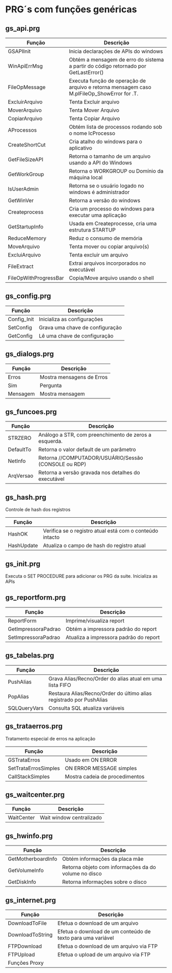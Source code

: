 # PRG´s com funções genéricas


## gs_api.prg
| Função | Descrição |
| ------------- | ----------- |
| GSAPIInit | Inicia declarações de APIs do windows |
| WinApiErrMsg | Obtém a mensagem de erro do sistema a partir do código retornado por GetLastError() |
| FileOpMessage | Executa função de operação de arquivo e retorna mensagem caso M.plFileOp_ShowError for .T. |
| ExcluirArquivo | Tenta Excluir arquivo |
| MoverArquivo | Tenta Mover Arquivo |
| CopiarArquivo | Tenta Copiar Arquivo |
| AProcessos | Obtém lista de processos rodando sob o nome lcProcesso |
| CreateShortCut | Cria atalho do windows para o aplicativo |
| GetFileSizeAPI | Retorna o tamanho de um arquivo usando a API do Windows | 
| GetWorkGroup | Retorna o WORKGROUP ou Domínio da máquina local |
| IsUserAdmin | Retorna se o usuário logado no windows é administrador |
| GetWinVer	| Retorna a versão do windows |
| Createprocess | Cria um processo do windows para executar uma aplicação |
| GetStartupInfo | Usada em Createprocesse, cria uma estrutura STARTUP |
| ReduceMemory | Reduz o consumo de memória |
| MoveArquivo | Tenta mover ou copiar arquivo(s) |
| ExcluiArquivo	| Tenta excluir um arquivo |
| FileExtract |	Extrai arquivos incorporados no executável |
| FileOpWithProgressBar | Copia/Move arquivo usando o shell |

## gs_config.prg
| Função | Descrição          |
| ------------- | ----------- |
| Config_Init | Inicializa as configurações |
| SetConfig | Grava uma chave de configuração |
| GetConfig | Lê uma chave de configuração |

## gs_dialogs.prg
| Função | Descrição |
| ------ | --------- |
| Erros | Mostra mensagens de Erros |
| Sim | Pergunta |
| Mensagem | Mostra mensagem |


## gs_funcoes.prg
| Função | Descrição          |
| ------------- | ----------- |
| STRZERO      | Análogo a STR, com preenchimento de zeros a esquerda.|
| DefaultTo     | Retorna o valor default de um parâmetro   |
| NetInfo | Retorna //COMPUTADOR/USUÁRIO/Sessão (CONSOLE ou RDP) |
| ArqVersao | Retorna a versão gravada nos detalhes do executável |

## gs_hash.prg

Controle de hash dos registros

| Função | Descrição |
| ------ | --------- |
| HashOK | Verifica se o registro atual está com o conteúdo intacto |
| HashUpdate | Atualiza o campo de hash do registro atual |

## gs_init.prg

Executa o SET PROCEDURE para adicionar os PRG da suite.
Inicializa as APIs

## gs_reportform.prg
| Função | Descrição |
| ------ | --------- |
| ReportForm | Imprime/visualiza report |
| GetImpressoraPadrao | Obtém a impressora padrão do report |
| SetImpressoraPadrao | Atualiza a impressora padrão do report |


## gs_tabelas.prg
| Função | Descrição |
| ------ | --------- |
| PushAlias | Grava Alias/Recno/Order do alias atual em uma lista FIFO |
| PopAlias | Restaura Alias/Recno/Order do último alias registrado por PushAlias |
| SQLQueryVars | Consulta SQL atualiza variáveis |

## gs_trataerros.prg

Tratamento especial de erros na aplicação

| Função | Descrição |
| ------ | --------- |
| GSTrataErros | Usado em ON ERROR |
| SetTrataErrosSimples | ON ERROR MESSAGE simples |
| CallStackSimples | Mostra cadeia de procedimentos |

## gs_waitcenter.prg
| Função | Descrição |
| ------ | --------- |
| WaitCenter | Wait window centralizado |

## gs_hwinfo.prg
| Função | Descrição |
| ------ | --------- |
| GetMotherboardInfo | Obtém informações da placa mãe |
| GetVolumeInfo	| Retorna objeto com informações da do volume no disco |
| GetDiskInfo | Retorna informações sobre o disco |

## gs_internet.prg
| Função | Descrição |
| ------ | --------- |
| DownloadToFile | Efetua o download de um arquivo |
| DownloadToString | Efetua o download de um conteúdo de texto para uma variável |
| FTPDownload | Efetua o download de um arquivo via FTP |
| FTPUpload | Efetua o upload de um arquivo via FTP |
| Funções Proxy | |
